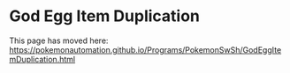 # God Egg Item Duplication

This page has moved here: https://pokemonautomation.github.io/Programs/PokemonSwSh/GodEggItemDuplication.html

